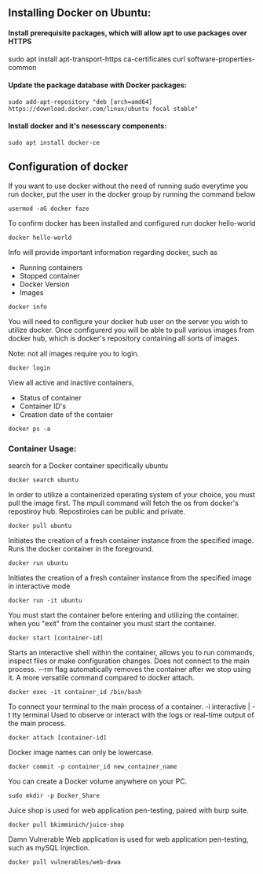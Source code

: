 <h2> Installing Docker on Ubuntu: </h2>

<h4> Install prerequisite packages, which will allow apt to use packages over HTTPS </h4>
sudo apt install apt-transport-https ca-certificates curl software-properties-common



<h4>Update the package database with Docker packages:</h4>

```
sudo add-apt-repository "deb [arch=amd64] https://download.docker.com/linux/ubuntu focal stable"
```

<h4> Install docker and it's nesesscary components: </h4>

```
sudo apt install docker-ce
```



<h2> Configuration of docker </h2>
If you want to use docker without the need of running sudo everytime you run docker, put the user in the docker group by running the command below

```
usermod -aG docker faze
```

To confirm docker has been installed and configured run docker hello-world
```
docker hello-world
```

Info will provide important information regarding docker, such as 
- Running containers  
- Stopped container  
- Docker Version  
- Images

```
docker info 
```

 You will need to configure your docker hub user on the server you wish to utilize docker. Once configurerd you will be able to pull various images from docker hub, which is docker's repository containing all sorts of images.

Note: not all images require you to login.

```
docker login
```

View all active and inactive containers,
- Status of container
- Container ID's
- Creation date of the contaier 

```
docker ps -a
```


<h3> Container Usage: </h3>

search for a Docker container specifically ubuntu
```
docker search ubuntu
```

In order to utilize a containerized operating system of your choice, you must pull the image first. The mpull command will fetch the os from docker's repostiroy hub. Repostiroies can be public and private.
```
docker pull ubuntu
```

Initiates the creation of a fresh container instance from the specified image. Runs the docker container in the foreground. 
```
docker run ubuntu
```

Initiates the creation of a fresh container instance from the specified image in interactive mode  
```
docker run -it ubuntu
```

You must start the container before entering and utilizing the container.
when you "exit" from the container you must start the container.
```
docker start [container-id]
```

Starts an interactive shell within the container, allows you to run commands, inspect files or make configuration changes. Does not connect to the main process. 
--rm flag automatically removes the container after we stop using it. 
A more versatile command compared to docker attach.

```
docker exec -it container_id /bin/bash
```

To connect your terminal to the main process of a container. -i interactive | -t tty terminal
Used to observe or interact with the logs or real-time output of the main process.
```
docker attach [container-id]
```

Docker image names can only be lowercase.
```
docker commit -p container_id new_container_name
```

You can create a Docker volume anywhere on your PC.
```
sudo mkdir -p Docker_Share
```
 



Juice shop is used for web application pen-testing, paired with burp suite.
```
docker pull bkimminich/juice-shop
```

Damn Vulnerable Web application is used for web application pen-testing, such as mySQL injection.

```
docker pull vulnerables/web-dvwa
```
